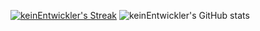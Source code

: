 [![keinEntwickler's Streak](https://github-readme-streak-stats.herokuapp.com/?user=keinEntwickler)](https://git.io/streak-stats&theme=radical)
![keinEntwickler's GitHub stats](https://github-readme-stats.vercel.app/api?username=keinEntwickler&show_icons=true&theme=radical&include_all_commits=true&count_private=true)
